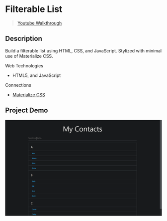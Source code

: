# **Filterable List**
> [Youtube Walkthrough](https://www.youtube.com/watch?v=G1eW3Oi6uoc&list=WL&index=2&t=77s)

## **Description**
Build a filterable list using HTML, CSS, and JavaScript. Stylized with minimal use of Materialize CSS. 

Web Technologies
- HTML5, and JavaScript

Connections
- [Materialize CSS](https://materializecss.com/)


## **Project Demo**
!["Gif of contacts filter"](./img/demo-contact-filter.gif)